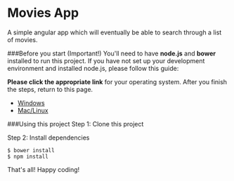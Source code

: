 # Movies App
A simple angular app which will eventually be able to search through a list of movies.

###Before you start (Important!)
You'll need to have **node.js** and **bower** installed to run this project. If you have not set up your development environment and installed node.js, please follow this guide:


**Please click the appropriate link** for your operating system. After you finish the steps, return to this page.

 - [Windows](https://github.com/carl-eis/Ultimate.Setup/wiki/Windows%20Setup)
 - [Mac/Linux](https://github.com/carl-eis/Ultimate.Setup/wiki/Node.js%20-%20Linux)

###Using this project
Step 1: Clone this project

Step 2: Install dependencies

    $ bower install
    $ npm install

That's all! Happy coding!
